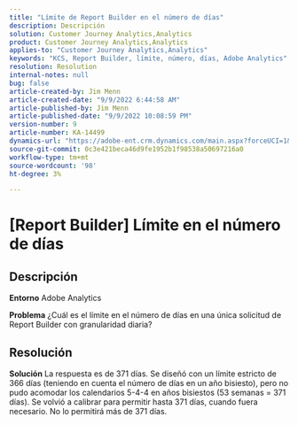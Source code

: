 ```yaml
---
title: "Límite de Report Builder en el número de días"
description: Descripción
solution: Customer Journey Analytics,Analytics
product: Customer Journey Analytics,Analytics
applies-to: "Customer Journey Analytics,Analytics"
keywords: "KCS, Report Builder, límite, número, días, Adobe Analytics"
resolution: Resolution
internal-notes: null
bug: false
article-created-by: Jim Menn
article-created-date: "9/9/2022 6:44:58 AM"
article-published-by: Jim Menn
article-published-date: "9/9/2022 10:08:59 PM"
version-number: 9
article-number: KA-14499
dynamics-url: "https://adobe-ent.crm.dynamics.com/main.aspx?forceUCI=1&pagetype=entityrecord&etn=knowledgearticle&id=fcd64fe9-0a30-ed11-9db1-0022480866ad"
source-git-commit: 0c3e421beca46d9fe1952b1f98538a50697216a0
workflow-type: tm+mt
source-wordcount: '98'
ht-degree: 3%

---
```


# [Report Builder] Límite en el número de días

## Descripción


<b>Entorno</b>
Adobe Analytics

<b>Problema</b>
¿Cuál es el límite en el número de días en una única solicitud de Report Builder con granularidad diaria?


## Resolución


<b>Solución</b>
La respuesta es de 371 días.
Se diseñó con un límite estricto de 366 días (teniendo en cuenta el número de días en un año bisiesto), pero no pudo acomodar los calendarios 5-4-4 en años bisiestos (53 semanas = 371 días).
Se volvió a calibrar para permitir hasta 371 días, cuando fuera necesario.
No lo permitirá más de 371 días.
